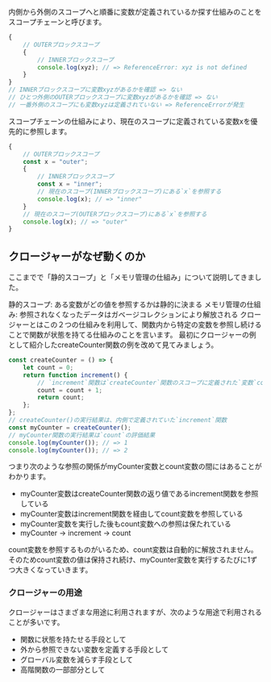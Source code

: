 内側から外側のスコープへと順番に変数が定義されているか探す仕組みのことをスコープチェーンと呼びます。

```Javascript
{
    // OUTERブロックスコープ
    {
        // INNERブロックスコープ
        console.log(xyz); // => ReferenceError: xyz is not defined
    }
}
// INNERブロックスコープに変数xyzがあるかを確認 => ない
// ひとつ外側のOUTERブロックスコープに変数xyzがあるかを確認 => ない
// 一番外側のスコープにも変数xyzは定義されていない => ReferenceErrorが発生
```



スコープチェーンの仕組みにより、現在のスコープに定義されている変数xを優先的に参照します。

```Javascript
{
    // OUTERブロックスコープ
    const x = "outer";
    {
        // INNERブロックスコープ
        const x = "inner";
        // 現在のスコープ(INNERブロックスコープ)にある`x`を参照する
        console.log(x); // => "inner"
    }
    // 現在のスコープ(OUTERブロックスコープ)にある`x`を参照する
    console.log(x); // => "outer"
}
```



## クロージャーがなぜ動くのか
ここまでで「静的スコープ」と「メモリ管理の仕組み」について説明してきました。

静的スコープ: ある変数がどの値を参照するかは静的に決まる
メモリ管理の仕組み: 参照されなくなったデータはガベージコレクションにより解放される
クロージャーとはこの２つの仕組みを利用して、関数内から特定の変数を参照し続けることで関数が状態を持てる仕組みのことを言います。
最初にクロージャーの例として紹介したcreateCounter関数の例を改めて見てみましょう。

```Javascript
const createCounter = () => {
    let count = 0;
    return function increment() {
        // `increment`関数は`createCounter`関数のスコープに定義された`変数`count`を参照している
        count = count + 1;
        return count;
    };
};
// createCounter()の実行結果は、内側で定義されていた`increment`関数
const myCounter = createCounter();
// myCounter関数の実行結果は`count`の評価結果
console.log(myCounter()); // => 1
console.log(myCounter()); // => 2
```

つまり次のような参照の関係がmyCounter変数とcount変数の間にはあることがわかります。
- myCounter変数はcreateCounter関数の返り値であるincrement関数を参照している
- myCounter変数はincrement関数を経由してcount変数を参照している
- myCounter変数を実行した後もcount変数への参照は保たれている
- myCounter → increment → count

count変数を参照するものがいるため、count変数は自動的に解放されません。 そのためcount変数の値は保持され続け、myCounter変数を実行するたびに1ずつ大きくなっていきます。


### クロージャーの用途
クロージャーはさまざまな用途に利用されますが、次のような用途で利用されることが多いです。
- 関数に状態を持たせる手段として
- 外から参照できない変数を定義する手段として
- グローバル変数を減らす手段として
- 高階関数の一部部分として
